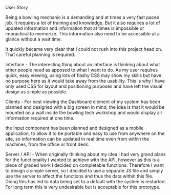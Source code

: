User Story

Being a bowling mechanic is a demanding and at times a very fast paced job. It requires a lot of training and knowledge. But it also requires a lot of updated information and information that at times is impossible or impractical to memorize. This information also need to be accessible at a glance without a wait time.

It quickly became very clear that I could not rush into this project head on. That careful planning is required.

Interface -
The interesting thing about an interface is thinking about what other people need as apposed to what I want to do. As my user requires quick, easy viewing, using lots of flashy CSS may show my skills but have no purpose here as it would take away from the usability. This is why I have only used CSS for layout and positioning purposes and have left the visual design as simple as possible.

Clients -
For best viewing the Dashboard element of my system has been planned and designed with a big screen in mind, the idea is that it would be mounted on a wall inside the bowling tech workshop and would display all information required at one time.

the Input component has been planned and designed as a mobile application, to allow it to be portable and easy to use from anywhere on the site, so information can be updated in real time even from within the machines, from the office or front desk.

Server / API -
When originally thinking about my idea I had very grand plans for the functionality I wanted to achieve with the API, however as this is a piece of graded work I decided on completable functions. Therefore I want to design a simple server, so I decided to use a separate JS file and simply use the server to affect the functions and thus the data within this file.
      Doing this has led to data being set to a default with the system is restarted. For long term this is very undesirable but is acceptable for this prototype.

<!--To do:
  Server/API -

    Collect information on submit
    parse to JSON
    check if the data is different than existing information
    display in appropriate location on dashboard

  front end -

-->

